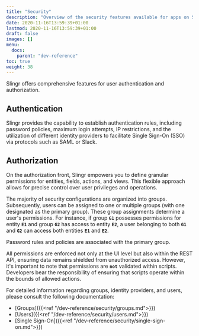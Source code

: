 ```yaml
---
title: "Security"
description: "Overview of the security features available for apps on Slingr."
date: 2020-11-16T13:59:39+01:00
lastmod: 2020-11-16T13:59:39+01:00
draft: false
images: []
menu:
  docs:
    parent: "dev-reference"
toc: true
weight: 38
---
```


Slingr offers comprehensive features for user authentication and authorization.

## **Authentication**

Slingr provides the capability to establish authentication rules, including password policies, maximum login attempts, IP restrictions, and the utilization of different identity providers to facilitate Single Sign-On (SSO) via protocols such as SAML or Slack.

## **Authorization**

On the authorization front, Slingr empowers you to define granular permissions for entities, fields, actions, and views. This flexible approach allows for precise control over user privileges and operations.

The majority of security configurations are organized into groups. Subsequently, users can be assigned to one or multiple groups (with one designated as the primary group). These group assignments determine a user's permissions. For instance, if group **`G1`** possesses permissions for entity **`E1`** and group **`G2`** has access to entity **`E2`**, a user belonging to both **`G1`** and **`G2`** can access both entities **`E1`** and **`E2`**.

Password rules and policies are associated with the primary group.

All permissions are enforced not only at the UI level but also within the REST API, ensuring data remains shielded from unauthorized access. However, it's important to note that permissions are **`not`** validated within scripts. Developers bear the responsibility of ensuring that scripts operate within the bounds of allowed actions.

For detailed information regarding groups, identity providers, and users, please consult the following documentation:

- [Groups]({{<ref "/dev-reference/security/groups.md">}})
- [Users]({{<ref "/dev-reference/security/users.md">}})
- [Single Sign-On]({{<ref "/dev-reference/security/single-sign-on.md">}})

